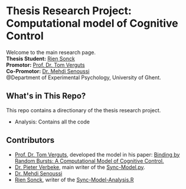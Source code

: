 # Thesis Research Project: <br/>Computational model of Cognitive Control
Welcome to the main research page.<br/>
**Thesis Student:** [Rien Sonck](https://riensonck.github.io)<br/>
**Promotor:** [Prof. Dr. Tom Verguts](https://users.ugent.be/~tverguts/Site/Home.html)<br/>
**Co-Promotor:** [Dr. Mehdi Senoussi](https://sites.google.com/site/senoussim/)<br/>
@Department of Experimental Psychology, University of Ghent. 

## What's in This Repo? 
This repo contains a directionary of the thesis research project.
- Analysis: Contains all the code

## Contributors
- [Prof. Dr. Tom Verguts](https://users.ugent.be/~tverguts/Site/Home.html), developed the model in his paper: [Binding by Random Bursts: A Computational Model of Cognitive Control.](https://www.ncbi.nlm.nih.gov/pubmed/28253078)
- [Dr. Pieter Verbeke](https://www.cogcomneurosci.com/about/#pieter-verbeke), main writer of the [Sync-Model.py](https://github.com/riensonck/sync-model/blob/master/Analysis/Sync-Model.py).
- [Dr. Mehdi Senoussi](https://sites.google.com/site/senoussim/)
- [Rien Sonck](https://riensonck.github.io), writer of the [Sync-Model-Analysis.R](https://github.com/riensonck/sync-model/blob/master/Analysis/Sync-Model-Analysis.R)
